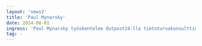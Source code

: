 ```yaml
---
layout: 'news2'
title: 'Paul Mynarsky'
date: 2014-08-01
ingress: 'Paul Mynarsky työskentelee Outpost24:lla tietoturvakonsulttina ja on Certified Ethical Hacker (CEH). Hän on tehnyt yhteistyötä lukuisten kansainvälisten pankki-ja rahoituslaitosten sekä teollisuudenalan organisaatioiden kanssa paikantaen tietojärjestelmissä olevia haavoittuvuuksia ja raportoiden korjausehdotuksia. Paul suorittaa tietoturvatarkastuksia tilauksesta sekä kehittää automaattisia haavoittuvuuksien hallintatyökaluja Outpost24:n asiakkaille.'
tag: -
---
```


